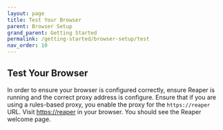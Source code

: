 ```yaml
---
layout: page
title: Test Your Browser
parent: Browser Setup
grand_parent: Getting Started
permalink: /getting-started/browser-setup/test
nav_order: 10
---
```


## Test Your Browser

In order to ensure your browser is configured correctly, ensure Reaper is running and the correct proxy address is
configure. Ensure that if you are using a rules-based proxy, you enable the proxy for the `https://reaper` URL.
Visit [https://reaper](https://reaper) in your browser. You should see the Reaper welcome page.
